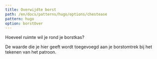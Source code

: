 ```yaml
---
title: Overwijdte borst
path: /en/docs/patterns/hugo/options/chestease
pattern: hugo
option: borstOver
---
```


Hoeveel ruimte wil je rond je borstkas?

De waarde die je hier geeft wordt toegevoegd aan je borstomtrek bij het tekenen van het patroon.